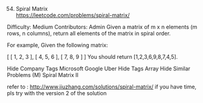 54. Spiral Matrix   
https://leetcode.com/problems/spiral-matrix/

Difficulty: Medium
Contributors: Admin
Given a matrix of m x n elements (m rows, n columns), return all elements of the matrix in spiral order.

For example,
Given the following matrix:

[
 [ 1, 2, 3 ],
 [ 4, 5, 6 ],
 [ 7, 8, 9 ]
]
You should return [1,2,3,6,9,8,7,4,5].

Hide Company Tags Microsoft Google Uber
Hide Tags Array
Hide Similar Problems (M) Spiral Matrix II



refer to :
http://www.jiuzhang.com/solutions/spiral-matrix/
if you have time, pls try with the version 2 of the solution
